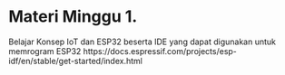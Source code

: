 <h1>Materi Minggu 1.</h1>
Belajar Konsep IoT dan ESP32 beserta IDE yang dapat digunakan untuk memrogram ESP32
https://docs.espressif.com/projects/esp-idf/en/stable/get-started/index.html
